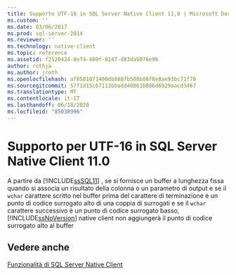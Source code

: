 ```yaml
---
title: Supporto UTF-16 in SQL Server Native Client 11,0 | Microsoft Docs
ms.custom: ''
ms.date: 03/06/2017
ms.prod: sql-server-2014
ms.reviewer: ''
ms.technology: native-client
ms.topic: reference
ms.assetid: f2520424-8ef4-409f-8147-d83da5076e96
author: rothja
ms.author: jroth
ms.openlocfilehash: af8581071400db888fb508b88f8e8ae93bc71f70
ms.sourcegitcommit: 57f1d15c67113bbadd40861b886d6929aacd3467
ms.translationtype: MT
ms.contentlocale: it-IT
ms.lasthandoff: 06/18/2020
ms.locfileid: "85038996"
---
```

# <a name="utf-16-support-in-sql-server-native-client-110"></a>Supporto per UTF-16 in SQL Server Native Client 11.0
  A partire da [!INCLUDE[ssSQL11](../../../includes/sssql11-md.md)] , se si fornisce un buffer a lunghezza fissa quando si associa un risultato della colonna o un parametro di output e se il `wchar` carattere scritto nel buffer prima del carattere di terminazione è un punto di codice surrogato alto di una coppia di surrogati e se il `wchar` carattere successivo è un punto di codice surrogato basso, [!INCLUDE[ssNoVersion](../../../includes/ssnoversion-md.md)] native client non aggiungerà il punto di codice surrogato alto al buffer  
  
## <a name="see-also"></a>Vedere anche  
 [Funzionalità di SQL Server Native Client](sql-server-native-client-features.md)  
  
  
